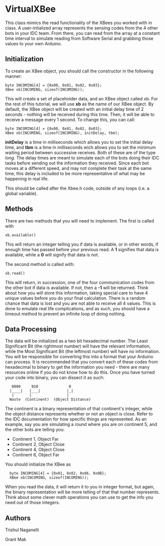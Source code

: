 # VirtualXBee
This class mimics the read functionality of the XBees you worked with in class. A user-intialized array represents the sensing codes from the 4 other bots in your IDC team. From there, you can read from the array at a constant time interval to simulate reading from Software Serial and grabbing those values to your own Arduino.

## Initialization 
To create an XBee object, you should call the constructor in the following manner:
```arduino
byte INCOMING[4] = {0x00, 0x01, 0x02, 0x03};
XBee xb(INCOMING, sizeof(INCOMING));
```
This will create a set of placeholder data, and an XBee object called xb. For the rest of this tutorial, we will use **xb** as the name of our XBee object. By default, the XBee object will be created with an initial delay time of 2 seconds - nothing will be received during this time. Then, it will be able to receive a message every 1 second. To change this, you can call:
```arduino
byte INCOMING[4] = {0x00, 0x01, 0x02, 0x03};
XBee xb(INCOMING, sizeof(INCOMING), initDelay, tbm);
```
**initDelay** is a time in milliseconds which allows you to set the initial delay time, and **tbm** is a time in milliseconds wich allows you to set the minimum waiting period between successive receives. Both of these are of the type *long*. The delay times are meant to simulate each of the bots doing their IDC tasks before sending out the information they received. Since each bot moves at a different speed, and may not complete their task at the same time, this delay is included to be more representative of what may be happening in real life.

This should be called after the Xbee.h code, outside of any loops (i.e. a global variable).

## Methods
There are two methods that you will need to implement. The first is called with
```arduino
xb.available()
```
This will return an integer telling you if data is available, or in other words, if enough time has passed before your previous read. A **1** signifies that data is available, while a **0** will signify that data is not.

The second method is called with:
```arduino
xb.read()
```
This will return, in succession, one of the four communication codes from the other bot if data is available. If not, then a **-1** will be returned. Think about how you will store this information, taking special care to have 4 unique values before you do your final calculation. There is a random chance that data is lost and you are not able to receive all 4 values. This is done to emulate real life complications, and as such, you should have a timeout method to prevent an infinite loop of doing nothing.

## Data Processing
The data will be initialized as a two bit hexadecimal number. The Least Significant Bit (the rightmost number) will have the relevant information, while the Most Significant Bit (the leftmost number) will have no information. You will be responsible for converting this into a format that your Arduino can process. It is recommended that you convert each of these codes from hexadecimal to binary to get the information you need - there are many resources online if you do not know how to do this. Once you have turned your code into binary, you can dissect it as such:
```arduino
   0000     010              0
  |____|   |___|            |_|
   |       |                |
  Waste  (Continent)  (Object Distance)
```
The continent is a binary representation of that continent's integer, while the object distance represents whether or not an object is close. Refer to the IDC documentation for how specific things are represented. As an example, say you are simulating a round where you are on continent 5, and the other bots are telling you:
* Continent 1, Object Far
* Continent 2, Object Close
* Continent 4, Object Close
* Continent 6, Object Far

You should initialize the XBee as
```arduino
  byte INCOMING[4] = {0x01, 0x02, 0x06, 0x0B};
  XBee xb(INCOMING, sizeof(INCOMING));
```
When you read the data, it will return it to you in integer format, but again, the binary representation will be more telling of that that number represents. Think about some clever math operations you can use to get the info you need out of those integers.

## Authors
Trishul Naganelli

Grant Mak
